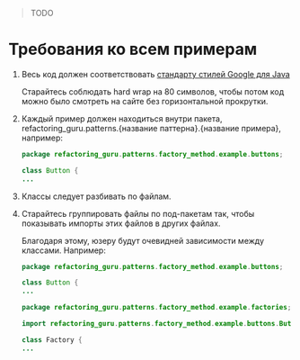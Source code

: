 > TODO

# Требования ко всем примерам

1. Весь код должен соответствовать [стандарту стилей Google для Java](https://google.github.io/styleguide/javaguide.html)

    Старайтесь соблюдать hard wrap на 80 символов, чтобы потом код можно было смотреть на сайте без горизонтальной прокрутки. 

2. Каждый пример должен находиться внутри пакета, refactoring_guru.patterns.{название паттерна}.{название примера}, например:

    ```java
    package refactoring_guru.patterns.factory_method.example.buttons;
    
    class Button {
    ...
    ```

3. Классы следует разбивать по файлам.

4. Старайтесь группировать файлы по под-пакетам так, чтобы показывать импорты этих файлов в других файлах.

    Благодаря этому, юзеру будут очевидней зависимости между классами. Например:

    ```java
    package refactoring_guru.patterns.factory_method.example.buttons;
    
    class Button {
    ...
    ```

    ```java
    package refactoring_guru.patterns.factory_method.example.factories;
    
    import refactoring_guru.patterns.factory_method.example.buttons.Button;
    
    class Factory {
    ...
    ```